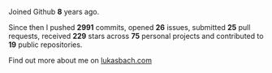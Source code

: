 Joined Github **8** years ago.

Since then I pushed **2991** commits, opened **26** issues, submitted **25** pull requests, received **229** stars across **75** personal projects and contributed to **19** public repositories.

Find out more about me on [lukasbach.com](https://lukasbach.com)
